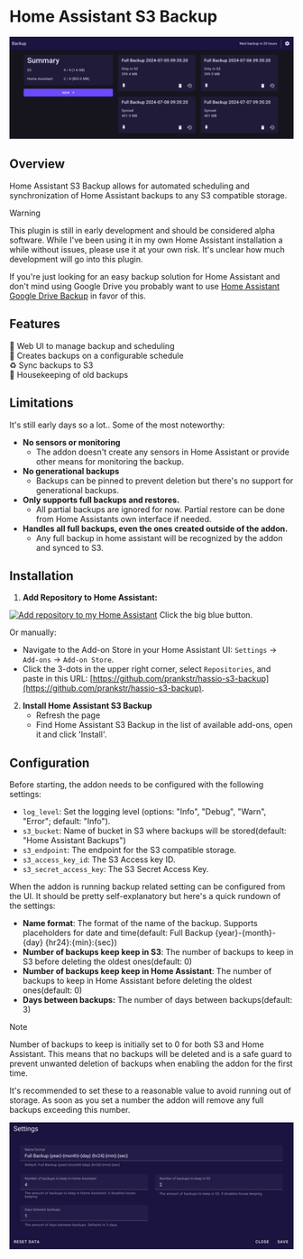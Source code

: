 # Home Assistant S3 Backup

![Home Page Preview](images/home.png "Home Assistant S3 Backup")

## Overview

Home Assistant S3 Backup allows for automated scheduling and synchronization of Home Assistant backups to any S3 compatible storage.

> [!WARNING]
> This plugin is still in early development and should be considered alpha software. While I've been using it in my own Home Assistant installation a while without issues, please use it at your own risk. It's unclear how much development will go into this plugin.
>
> If you're just looking for an easy backup solution for Home Assistant and don't mind using Google Drive you probably want to use [Home Assistant Google Drive Backup](https://github.com/sabeechen/hassio-google-drive-backup) in favor of this.

## Features

🌟 Web UI to manage backup and scheduling</br>
📆 Creates backups on a configurable schedule</br>
♻️ Sync backups to S3</br>
🧹 Housekeeping of old backups</br>

## Limitations

It's still early days so a lot.. Some of the most noteworthy:

- **No sensors or monitoring**
  - The addon doesn't create any sensors in Home Assistant or provide other means for monitoring the backup.
- **No generational backups**
  - Backups can be pinned to prevent deletion but there's no support for generational backups.
- **Only supports full backups and restores.**
  - All partial backups are ignored for now. Partial restore can be done from Home Assistants own interface if needed.
- **Handles all full backups, even the ones created outside of the addon.**
  - Any full backup in home assistant will be recognized by the addon and synced to S3.

## Installation

1. **Add Repository to Home Assistant:**

[![Add repository to my Home Assistant](https://my.home-assistant.io/badges/supervisor_add_addon_repository.svg)](https://my.home-assistant.io/redirect/supervisor_add_addon_repository/?repository_url=https%3A%2F%2Fgithub.com%2Fprankstr%2Fhassio-s3-backup)
Click the big blue button.

Or manually:

- Navigate to the Add-on Store in your Home Assistant UI: `Settings` -> `Add-ons` -> `Add-on Store`.
- Click the 3-dots in the upper right corner, select `Repositories`, and paste in this URL: [https://github.com/prankstr/hassio-s3-backup](https://github.com/prankstr/hassio-s3-backup).

2. **Install Home Assistant S3 Backup**
   - Refresh the page
   - Find Home Assistant S3 Backup in the list of available add-ons, open it and click 'Install'.

## Configuration

Before starting, the addon needs to be configured with the following settings:

- `log_level`: Set the logging level (options: "Info", "Debug", "Warn", "Error"; default: "Info").
- `s3_bucket`: Name of bucket in S3 where backups will be stored(default: "Home Assistant Backups")
- `s3_endpoint`: The endpoint for the S3 compatible storage.
- `s3_access_key_id`: The S3 Access key ID.
- `s3_secret_access_key`: The S3 Secret Access Key.

When the addon is running backup related setting can be configured from the UI. It should be pretty self-explanatory but here's a quick rundown of the settings:

- **Name format**: The format of the name of the backup. Supports placeholders for date and time(default: Full Backup {year}-{month}-{day} {hr24}:{min}:{sec})
- **Number of backups keep keep in S3**: The number of backups to keep in S3 before deleting the oldest ones(default: 0)
- **Number of backups keep keep in Home Assistant**: The number of backups to keep in Home Assistant before deleting the oldest ones(default: 0)
- **Days between backups:** The number of days between backups(default: 3)

> [!NOTE]
> Number of backups to keep is initially set to 0 for both S3 and Home Assistant. This means that no backups will be deleted and is a safe guard to prevent unwanted deletion of backups when enabling the addon for the first time.
>
> It's recommended to set these to a reasonable value to avoid running out of storage. As soon as you set a number the addon will remove any full backups exceeding this number.

![Settings preview](images/settings.png "Home Assistant S3 Backup Settings")
